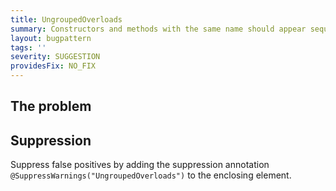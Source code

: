 ```yaml
---
title: UngroupedOverloads
summary: Constructors and methods with the same name should appear sequentially with no other code in between
layout: bugpattern
tags: ''
severity: SUGGESTION
providesFix: NO_FIX
---
```


<!--
*** AUTO-GENERATED, DO NOT MODIFY ***
To make changes, edit the @BugPattern annotation or the explanation in docs/bugpattern.
-->

## The problem


## Suppression
Suppress false positives by adding the suppression annotation `@SuppressWarnings("UngroupedOverloads")` to the enclosing element.
